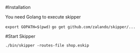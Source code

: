 #Installation

You need Golang to execute skipper

`export GOPATH=$(pwd)`
`go get github.com/zalando/skipper/...`

#Start Skipper

`./bin/skipper -routes-file shop.eskip`
